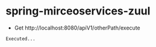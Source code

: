 # spring-mirceoservices-zuul


- Get http://localhost:8080/apiV1/otherPath/execute

```
Executed...
```